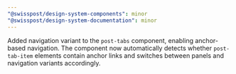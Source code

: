```yaml
---
"@swisspost/design-system-components": minor
"@swisspost/design-system-documentation": minor
---
```


Added navigation variant to the `post-tabs` component, enabling anchor-based navigation. The component now automatically detects whether `post-tab-item` elements contain anchor links and switches between panels and navigation variants accordingly.